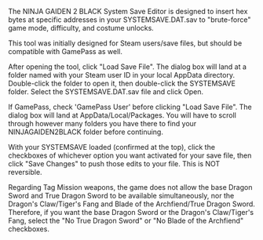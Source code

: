 The NINJA GAIDEN 2 BLACK System Save Editor is designed to insert hex bytes at specific addresses in your SYSTEMSAVE.DAT.sav to "brute-force" game mode, difficulty, and costume unlocks.

This tool was initially designed for Steam users/save files, but should be compatible with GamePass as well.

After opening the tool, click "Load Save File". The dialog box will land at a folder named with your Steam user ID in your local AppData directory. Double-click the folder to open it, then double-click the SYSTEMSAVE folder. Select the SYSTEMSAVE.DAT.sav file and click Open.

If GamePass, check 'GamePass User' before clicking "Load Save File".  The dialog box will land at AppData/Local/Packages. You will have to scroll through however many folders you have there to find your NINJAGAIDEN2BLACK folder before continuing.

With your SYSTEMSAVE loaded (confirmed at the top), click the checkboxes of whichever option you want activated for your save file, then click "Save Changes" to push those edits to your file. This is NOT reversible.

Regarding Tag Mission weapons, the game does not allow the base Dragon Sword and True Dragon Sword to be available simultaneously, nor the Dragon's Claw/Tiger's Fang and Blade of the Archfiend/True Dragon Sword. Therefore, if you want the base Dragon Sword or the Dragon's Claw/Tiger's Fang, select the "No True Dragon Sword" or "No Blade of the Archfiend" checkboxes.
